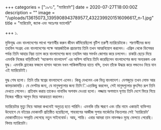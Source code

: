 +++
categories = ["১৯৭১", "ম্যারিয়েটা"]
date = 2020-07-27T18:00:00Z
description = ""
image = "/uploads/13615073_1395908943789577_4322399201516096617_n-1.jpg"
title = "ম্যরিয়েটা, জ্যাক এবং অতঃপর ভ্যালেরি"

+++
১.

মুক্তিযুদ্ধ এবং বাংলাদেশের লাখো শরণার্থীর করুন জীবন কাঁদিয়েছিলো বৃটিশ তরুণী ম্যারিয়েটাকে। শরণার্থীদের জন্য তহবিল সংগ্রহ এবং বাংলাদেশের পক্ষে আন্তর্জাতিক প্রচারণায় তিনি তখন আত্মনিয়োগ করলেন। এপ্রিল থেকে ডিসেম্বর পর্যন্ত তিনি আহার নিদ্রা ত্যাগ করে বাংলাদেশের জন্য তহবিল আর সমর্থন জোগার করে চললেন। চাকরি ছেড়ে দিয়ে এমনকি নিজের বাড়িটিকেই ‘অ্যাকশন বাংলাদেশ’ এর অফিস বানিয়ে তিনি করেছিলেন বাংলাদেশের জন্য অন্যরকম এক যুদ্ধ। এমনকি ব্র্যাকের ফজলে হাসান আবেদ যখন পাকিস্তানীদের হাতে বন্দি, তখন তাঁকে উদ্ধার করে লন্ডনেও নিয়ে যান এই ম্যারিয়েটাই। 

যুদ্ধ শেষ হলো। তিনি তাঁর স্বপ্নের বাংলাদেশে এলেন। কিন্তু দেখলেন এক ভিন্ন বাংলাদেশ। দেশজুড়ে তখন লোভ আর কামড়াকামড়ি। যে দেশটার জন্য, যে মানুষগুলোর জন্য তিনি িএতকিছু করলেন, সেই মানুষগুলোর কুৎসিত রূপ তিনি দেখতে পেলেন। প্রতিবাদ করায় তাকেও নানাবিধ অপবাদ দেওয়া হলো। লজ্জায় অপমানে ঘৃণায় তিনি দেশে ফিরে গিয়ে নিজের শরীরে আগুন দিয়ে আত্মহত্যা করলেন। 

ম্যারিয়েটার মৃত্যু নিয়ে আমরা কখনোই অনুতপ্ত হতে পারিনি। এমনকি তাঁর স্মরণে এবং তাঁর নামে একান্তই ব্যক্তিগত উদ্যোগে যে বইয়ের দোকানটি প্রতিষ্ঠিত হয়েছিলো, শাহবাগের আজীজ সুপার মার্কেটের নিচতলার সেই ‘ম্যারিয়েটা’ দোকানটিতেও সম্প্রতি লেগেছে নতুন সাইনবোর্ড। আহ্, শান্তি। এবার আমরা তান নামগন্ধও মুছে ফেলতে পেরেছি। বিদায় ম্যারিয়েটা। 